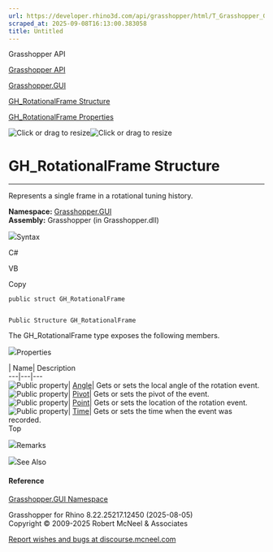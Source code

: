 ```yaml
---
url: https://developer.rhino3d.com/api/grasshopper/html/T_Grasshopper_GUI_GH_RotationalFrame.htm
scraped_at: 2025-09-08T16:13:00.383058
title: Untitled
---
```


Grasshopper API

[Grasshopper API](../html/723c01da-9986-4db2-8f53-6f3a7494df75.htm
"Grasshopper API")

[Grasshopper.GUI](../html/N_Grasshopper_GUI.htm "Grasshopper.GUI")

[GH_RotationalFrame
Structure](../html/T_Grasshopper_GUI_GH_RotationalFrame.htm
"GH_RotationalFrame Structure")

[GH_RotationalFrame
Properties](../html/Properties_T_Grasshopper_GUI_GH_RotationalFrame.htm
"GH_RotationalFrame Properties")

![Click or drag to resize](../icons/TocOpen.gif)![Click or drag to
resize](../icons/TocClose.gif)

# GH_RotationalFrame Structure  
  
---  
  
Represents a single frame in a rotational tuning history.

**Namespace:** [Grasshopper.GUI](N_Grasshopper_GUI.htm)  
**Assembly:** Grasshopper (in Grasshopper.dll)

![](../icons/SectionExpanded.png)Syntax

C#

VB

Copy

    
    
    public struct GH_RotationalFrame
    
    
    Public Structure GH_RotationalFrame

The GH_RotationalFrame type exposes the following members.

![](../icons/SectionExpanded.png)Properties

| Name| Description  
---|---|---  
![Public property](../icons/pubproperty.gif)|
[Angle](P_Grasshopper_GUI_GH_RotationalFrame_Angle.htm)|  Gets or sets the
local angle of the rotation event.  
![Public property](../icons/pubproperty.gif)|
[Pivot](P_Grasshopper_GUI_GH_RotationalFrame_Pivot.htm)|  Gets or sets the
pivot of the event.  
![Public property](../icons/pubproperty.gif)|
[Point](P_Grasshopper_GUI_GH_RotationalFrame_Point.htm)|  Gets or sets the
location of the rotation event.  
![Public property](../icons/pubproperty.gif)|
[Time](P_Grasshopper_GUI_GH_RotationalFrame_Time.htm)|  Gets or sets the time
when the event was recorded.  
Top

![](../icons/SectionExpanded.png)Remarks

![](../icons/SectionExpanded.png)See Also

#### Reference

[Grasshopper.GUI Namespace](N_Grasshopper_GUI.htm)

Grasshopper for Rhino 8.22.25217.12450 (2025-08-05)  
Copyright © 2009-2025 Robert McNeel & Associates

[Report wishes and bugs at
discourse.mcneel.com](https://discourse.mcneel.com/c/grasshopper)

